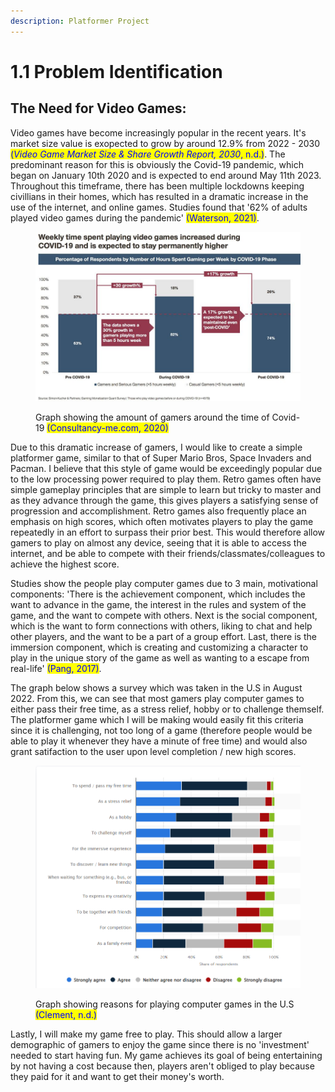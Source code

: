 ```yaml
---
description: Platformer Project
---
```


# 1.1 Problem Identification

## The Need for Video Games:

Video games have become increasingly popular in the recent years. It's market size value is exopected to grow by around 12.9% from 2022 - 2030 <mark style="color:blue;">(</mark>_<mark style="color:blue;">Video Game Market Size & Share Growth Report, 2030</mark>_<mark style="color:blue;">, n.d.)</mark>. The predominant reason for this is obviously the Covid-19 pandemic, which began on January 10th 2020 and is expected to end around May 11th 2023. Throughout this timeframe, there has been multiple lockdowns keeping civillians in their homes, which has resulted in a dramatic increase in the use of the internet, and online games. Studies found that '62% of adults played video games during the pandemic' <mark style="color:blue;">(Waterson, 2021)</mark>.&#x20;

<figure><img src="../.gitbook/assets/image.png" alt=""><figcaption><p>Graph showing the amount of gamers around the time of Covid-19 <mark style="color:blue;">(Consultancy-me.com, 2020)</mark></p></figcaption></figure>

Due to this dramatic increase of gamers, I would like to create a simple platformer game, similar to that of Super Mario Bros, Space Invaders and Pacman. I believe that this style of game would be exceedingly popular due to the low processing power required to play them. Retro games often have simple gameplay principles that are simple to learn but tricky to master and as they advance through the game, this gives players a satisfying sense of progression and accomplishment. Retro games also frequently place an emphasis on high scores, which often motivates players to play the game repeatedly in an effort to surpass their prior best. This would therefore allow gamers to play on almost any device, seeing that it is able to access the internet, and be able to compete with their friends/classmates/colleagues to achieve the highest score.



Studies show the people play computer games due to 3 main, motivational components: 'There is the achievement component, which includes the want to advance in the game, the interest in the rules and system of the game, and the want to compete with others. Next is the social component, which is the want to form connections with others, liking to chat and help other players, and the want to be a part of a group effort. Last, there is the immersion component, which is creating and customizing a character to play in the unique story of the game as well as wanting to a escape from real-life' <mark style="color:blue;">(Pang, 2017)</mark>. &#x20;

The graph below shows a survey which was taken in the U.S in August 2022. From this, we can see that most gamers play computer games to either pass their free time, as a stress relief, hobby or to challenge themself. The platformer game which I will be making would easily fit this criteria since it is challenging, not too long of a game (therefore people would be able to play it whenever they have a minute of free time) and would also grant satifaction to the user upon level completion / new high scores.

<figure><img src="../.gitbook/assets/image (1).png" alt=""><figcaption><p>Graph showing reasons for playing computer games in the U.S <mark style="color:blue;">(Clement, n.d.)</mark></p></figcaption></figure>

Lastly, I will make my game free to play. This should allow a larger demographic of gamers to enjoy the game since there is no 'investment' needed to start having fun. My game achieves its goal of being entertaining by not having a cost because then, players aren't obliged to play because they paid for it and want to get their money's worth.

